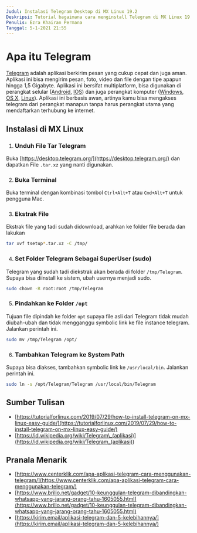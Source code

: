 ```yaml
---
Judul: Instalasi Telegram Desktop di MX Linux 19.2
Deskripsi: Tutorial bagaimana cara menginstall Telegram di MX Linux 19.2 Patito Feo dengan benar.
Penulis: Ezra Khairan Permana
Tanggal: 5-1-2021 21:55
---
```


# Apa itu Telegram

[Telegram](https://telegram.org/) adalah aplikasi berkirim pesan yang cukup cepat dan juga aman. Aplikasi ini bisa mengirim pesan, foto, video dan file dengan tipe apapun hingga 1,5 Gigabyte. Aplikasi ini bersifat multiplatform, bisa digunakan di perangkat selular ([Android](<https://id.wikipedia.org/wiki/Android_(operating_system)>), [IOS](https://id.wikipedia.org/wiki/IOS)) dan juga perangkat komputer ([Windows](https://id.wikipedia.org/wiki/Microsoft_Windows), [OS X](https://id.wikipedia.org/wiki/OS_X), [Linux](https://id.wikipedia.org/wiki/Linux)). Aplikasi ini berbasis awan, artinya kamu bisa mengakses telegram dari perangkat manapun tanpa harus perangkat utama yang mendaftarkan terhubung ke internet.

## Instalasi di MX Linux

1. ### Unduh File Tar Telegram

Buka [https://desktop.telegram.org/](https://desktop.telegram.org/) dan dapatkan File `.tar.xz` yang nanti digunakan.

2. ### Buka Terminal

Buka terminal dengan kombinasi tombol `Ctrl+Alt+T` atau `Cmd+Alt+T` untuk pengguna Mac.

3. ### Ekstrak File

Ekstrak file yang tadi sudah didownload, arahkan ke folder file berada dan lakukan

```sh
tar xvf tsetup*.tar.xz -C /tmp/
```

4. ### Set Folder Telegram Sebagai SuperUser (sudo)

Telegram yang sudah tadi diekstrak akan berada di folder `/tmp/Telegram`. Supaya bisa diinstall ke sistem, ubah usernya menjadi sudo.

```sh
sudo chown -R root:root /tmp/Telegram
```

5. ### Pindahkan ke Folder `/opt`

Tujuan file dipindah ke folder `opt` supaya file asli dari Telegram tidak mudah diubah-ubah dan tidak mengganggu symbolic link ke file instance telegram. Jalankan perintah ini.

```sh
sudo mv /tmp/Telegram /opt/
```

6. ### Tambahkan Telegram ke System Path

Supaya bisa diakses, tambahkan symbolic link ke `/usr/local/bin`. Jalankan perintah ini.

```sh
sudo ln -s /opt/Telegram/Telegram /usr/local/bin/Telegram
```

## Sumber Tulisan

- [https://tutorialforlinux.com/2019/07/29/how-to-install-telegram-on-mx-linux-easy-guide/](https://tutorialforlinux.com/2019/07/29/how-to-install-telegram-on-mx-linux-easy-guide/)
- [https://id.wikipedia.org/wiki/Telegram\_(aplikasi)](<https://id.wikipedia.org/wiki/Telegram_(aplikasi)>)

## Pranala Menarik

- [https://www.centerklik.com/apa-aplikasi-telegram-cara-menggunakan-telegram/](https://www.centerklik.com/apa-aplikasi-telegram-cara-menggunakan-telegram/)
- [https://www.brilio.net/gadget/10-keunggulan-telegram-dibandingkan-whatsapp-yang-jarang-orang-tahu-1605055.html](https://www.brilio.net/gadget/10-keunggulan-telegram-dibandingkan-whatsapp-yang-jarang-orang-tahu-1605055.html)
- [https://kirim.email/aplikasi-telegram-dan-5-kelebihannya/](https://kirim.email/aplikasi-telegram-dan-5-kelebihannya/)
